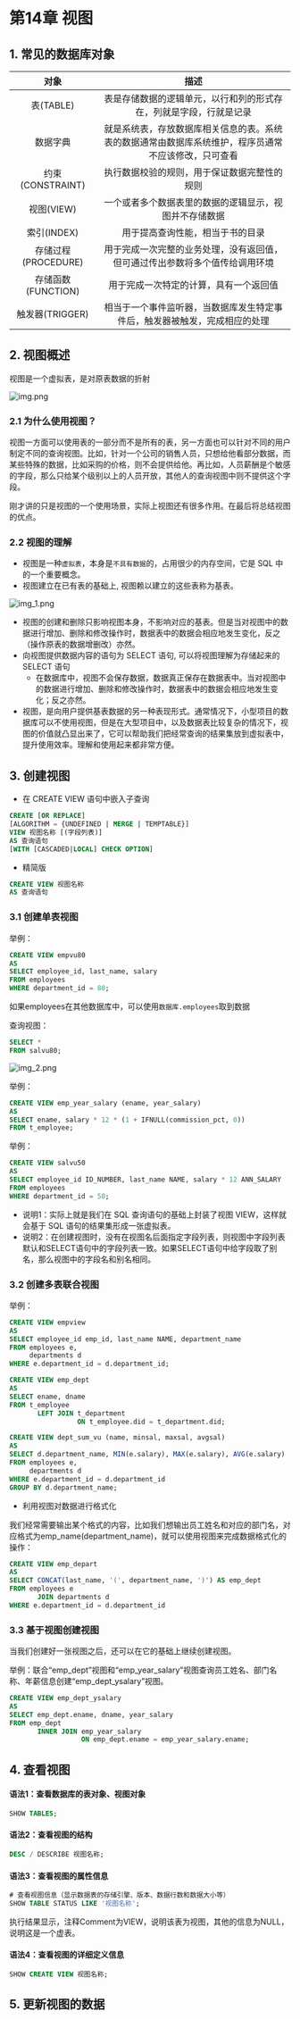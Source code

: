 # 第14章 视图

## 1. 常见的数据库对象

|        对象        |                         描述                          |
|:----------------:|:---------------------------------------------------:|
|     表(TABLE)     |          表是存储数据的逻辑单元，以行和列的形式存在，列就是字段，行就是记录          |
|       数据字典       | 就是系统表，存放数据库相关信息的表。系统表的数据通常由数据库系统维护，程序员通常不应该修改，只可查看  |
|  约束(CONSTRAINT)  |               执行数据校验的规则，用于保证数据完整性的规则                |
|     视图(VIEW)     |             一个或者多个数据表里的数据的逻辑显示，视图并不存储数据             |
|    索引(INDEX)     |                  用于提高查询性能，相当于书的目录                   |
| 存储过程(PROCEDURE)  |       用于完成一次完整的业务处理，没有返回值，但可通过传出参数将多个值传给调用环境        |
|  存储函数(FUNCTION)  |                 用于完成一次特定的计算，具有一个返回值                 |
|   触发器(TRIGGER)   |        相当于一个事件监听器，当数据库发生特定事件后，触发器被触发，完成相应的处理        |

## 2. 视图概述

视图是一个虚拟表，是对原表数据的折射

![img.png](img.png)

### 2.1 为什么使用视图？

视图一方面可以使用表的一部分而不是所有的表，另一方面也可以针对不同的用户制定不同的查询视图。比如，针对一个公司的销售人员，只想给他看部分数据，而某些特殊的数据，比如采购的价格，则不会提供给他。再比如，人员薪酬是个敏感的字段，那么只给某个级别以上的人员开放，其他人的查询视图中则不提供这个字段。

刚才讲的只是视图的一个使用场景，实际上视图还有很多作用。在最后将总结视图的优点。

### 2.2 视图的理解

* 视图是一种`虚拟表`，本身是`不具有数据`的，占用很少的内存空间，它是 SQL 中的一个重要概念。
* 视图建立在已有表的基础上, 视图赖以建立的这些表称为基表。

![img_1.png](img_1.png)

* 视图的创建和删除只影响视图本身，不影响对应的基表。但是当对视图中的数据进行增加、删除和修改操作时，数据表中的数据会相应地发生变化，反之（操作原表的数据增删改）亦然。
* 向视图提供数据内容的语句为 SELECT 语句, 可以将视图理解为存储起来的 SELECT 语句
  - 在数据库中，视图不会保存数据，数据真正保存在数据表中。当对视图中的数据进行增加、删除和修改操作时，数据表中的数据会相应地发生变化；反之亦然。
* 视图，是向用户提供基表数据的另一种表现形式。通常情况下，小型项目的数据库可以不使用视图，但是在大型项目中，以及数据表比较复杂的情况下，视图的价值就凸显出来了，它可以帮助我们把经常查询的结果集放到虚拟表中，提升使用效率。理解和使用起来都非常方便。

## 3. 创建视图

* 在 CREATE VIEW 语句中嵌入子查询

```sql
CREATE [OR REPLACE]
[ALGORITHM = {UNDEFINED | MERGE | TEMPTABLE}]
VIEW 视图名称 [(字段列表)]
AS 查询语句
[WITH [CASCADED|LOCAL] CHECK OPTION]
```

* 精简版

```sql
CREATE VIEW 视图名称
AS 查询语句
```

### 3.1 创建单表视图

举例：

```sql
CREATE VIEW empvu80
AS
SELECT employee_id, last_name, salary
FROM employees
WHERE department_id = 80;
```

如果employees在其他数据库中，可以使用`数据库.employees`取到数据

查询视图：

```sql
SELECT *
FROM salvu80;
```

![img_2.png](img_2.png)

举例：

```sql
CREATE VIEW emp_year_salary (ename, year_salary)
AS
SELECT ename, salary * 12 * (1 + IFNULL(commission_pct, 0))
FROM t_employee;
```

举例：

```sql
CREATE VIEW salvu50
AS
SELECT employee_id ID_NUMBER, last_name NAME, salary * 12 ANN_SALARY
FROM employees
WHERE department_id = 50;
```

* 说明1：实际上就是我们在 SQL 查询语句的基础上封装了视图 VIEW，这样就会基于 SQL 语句的结果集形成一张虚拟表。
* 说明2：在创建视图时，没有在视图名后面指定字段列表，则视图中字段列表默认和SELECT语句中的字段列表一致。如果SELECT语句中给字段取了别名，那么视图中的字段名和别名相同。

### 3.2 创建多表联合视图

举例：

```sql
CREATE VIEW empview
AS
SELECT employee_id emp_id, last_name NAME, department_name
FROM employees e,
     departments d
WHERE e.department_id = d.department_id;

CREATE VIEW emp_dept
AS
SELECT ename, dname
FROM t_employee
       LEFT JOIN t_department
                 ON t_employee.did = t_department.did;

CREATE VIEW dept_sum_vu (name, minsal, maxsal, avgsal)
AS
SELECT d.department_name, MIN(e.salary), MAX(e.salary), AVG(e.salary)
FROM employees e,
     departments d
WHERE e.department_id = d.department_id
GROUP BY d.department_name;
```

* 利用视图对数据进行格式化

我们经常需要输出某个格式的内容，比如我们想输出员工姓名和对应的部门名，对应格式为emp_name(department_name)，就可以使用视图来完成数据格式化的操作：

```sql
CREATE VIEW emp_depart
AS
SELECT CONCAT(last_name, '(', department_name, ')') AS emp_dept
FROM employees e
       JOIN departments d
WHERE e.department_id = d.department_id
```

### 3.3 基于视图创建视图

当我们创建好一张视图之后，还可以在它的基础上继续创建视图。

举例：联合“emp_dept”视图和“emp_year_salary”视图查询员工姓名、部门名称、年薪信息创建“emp_dept_ysalary”视图。

```sql
CREATE VIEW emp_dept_ysalary
AS
SELECT emp_dept.ename, dname, year_salary
FROM emp_dept
       INNER JOIN emp_year_salary
                  ON emp_dept.ename = emp_year_salary.ename;
```

## 4. 查看视图

#### 语法1：查看数据库的表对象、视图对象

```sql
SHOW TABLES;
```

#### 语法2：查看视图的结构

```sql
DESC / DESCRIBE 视图名称;
```

#### 语法3：查看视图的属性信息

```sql
# 查看视图信息（显示数据表的存储引擎、版本、数据行数和数据大小等）
SHOW TABLE STATUS LIKE '视图名称';
```

执行结果显示，注释Comment为VIEW，说明该表为视图，其他的信息为NULL，说明这是一个虚表。

#### 语法4：查看视图的详细定义信息

```sql
SHOW CREATE VIEW 视图名称;
```

## 5. 更新视图的数据





















